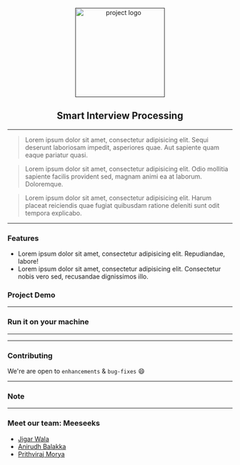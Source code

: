 <p align="center">
  <a href="" rel="noopener">
 <img width=200px src="#" alt="project logo" style=></a>
</p>

<h2 align="center">Smart Interview Processing</h2>

<div align="center">

<!-- [![license](https://img.shields.io/github/license/nhnent/tui.editor.svg)](#) -->
<!-- [![made-with-python](https://img.shields.io/badge/Made%20with-Python-1f425f.svg)](https://www.python.org/) -->

</div>

------------------------------------------

>Lorem ipsum dolor sit amet, consectetur adipisicing elit. Sequi deserunt laboriosam impedit, asperiores quae. Aut sapiente quam eaque pariatur quasi.

>Lorem ipsum dolor sit amet, consectetur adipisicing elit. Odio mollitia sapiente facilis provident sed, magnam animi ea at laborum. Doloremque.

>Lorem ipsum dolor sit amet, consectetur adipisicing elit. Harum placeat reiciendis quae fugiat quibusdam ratione deleniti sunt odit tempora explicabo.


------------------------------------------

### Features

- Lorem ipsum dolor sit amet, consectetur adipisicing elit. Repudiandae, labore!
- Lorem ipsum dolor sit amet, consectetur adipisicing elit. Consectetur nobis vero sed, recusandae dignissimos illo.



### Project Demo


------------------------------------------
### Run it on your machine



------------------------------------------


------------------------------------------
### Contributing

 We're are open to `enhancements` & `bug-fixes` :smile:
 <!-- Also do have a look [here](./CONTRIBUTING.md) -->

------------------------------------------
### Note


------------------------------------------
### Meet our team: Meeseeks

- [Jigar Wala](#)
- [Anirudh Balakka](#)
- [Prithviraj Morya](#)